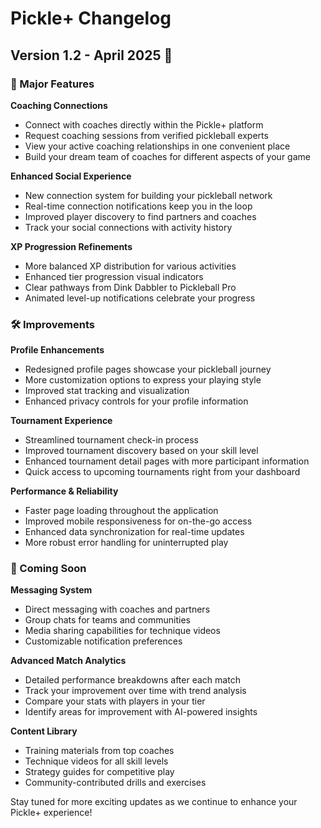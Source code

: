 # Pickle+ Changelog

## Version 1.2 - April 2025 🚀

### 🌟 Major Features

**Coaching Connections**
- Connect with coaches directly within the Pickle+ platform
- Request coaching sessions from verified pickleball experts
- View your active coaching relationships in one convenient place
- Build your dream team of coaches for different aspects of your game

**Enhanced Social Experience**
- New connection system for building your pickleball network
- Real-time connection notifications keep you in the loop
- Improved player discovery to find partners and coaches
- Track your social connections with activity history

**XP Progression Refinements**
- More balanced XP distribution for various activities
- Enhanced tier progression visual indicators
- Clear pathways from Dink Dabbler to Pickleball Pro
- Animated level-up notifications celebrate your progress

### 🛠️ Improvements

**Profile Enhancements**
- Redesigned profile pages showcase your pickleball journey
- More customization options to express your playing style
- Improved stat tracking and visualization
- Enhanced privacy controls for your profile information

**Tournament Experience**
- Streamlined tournament check-in process
- Improved tournament discovery based on your skill level
- Enhanced tournament detail pages with more participant information
- Quick access to upcoming tournaments right from your dashboard

**Performance & Reliability**
- Faster page loading throughout the application
- Improved mobile responsiveness for on-the-go access
- Enhanced data synchronization for real-time updates
- More robust error handling for uninterrupted play

### 🔮 Coming Soon

**Messaging System**
- Direct messaging with coaches and partners
- Group chats for teams and communities
- Media sharing capabilities for technique videos
- Customizable notification preferences

**Advanced Match Analytics**
- Detailed performance breakdowns after each match
- Track your improvement over time with trend analysis
- Compare your stats with players in your tier
- Identify areas for improvement with AI-powered insights

**Content Library**
- Training materials from top coaches
- Technique videos for all skill levels
- Strategy guides for competitive play
- Community-contributed drills and exercises

Stay tuned for more exciting updates as we continue to enhance your Pickle+ experience!
